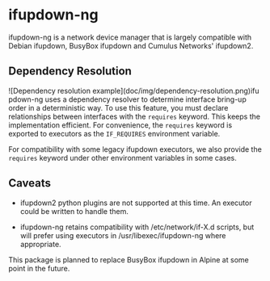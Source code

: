 # ifupdown-ng

ifupdown-ng is a network device manager that is largely compatible with Debian
ifupdown, BusyBox ifupdown and Cumulus Networks' ifupdown2.

## Dependency Resolution

<div style="float: left">
![Dependency resolution example](doc/img/dependency-resolution.png)
</div>

ifupdown-ng uses a dependency resolver to determine interface bring-up order
in a deterministic way.  To use this feature, you must declare relationships
between interfaces with the `requires` keyword.  This keeps the implementation
efficient.  For convenience, the `requires` keyword is exported to executors
as the `IF_REQUIRES` environment variable.

For compatibility with some legacy ifupdown executors, we also provide the
`requires` keyword under other environment variables in some cases.

## Caveats

* ifupdown2 python plugins are not supported at this time.  An executor could be
  written to handle them.

* ifupdown-ng retains compatibility with /etc/network/if-X.d scripts, but will
  prefer using executors in /usr/libexec/ifupdown-ng where appropriate.

This package is planned to replace BusyBox ifupdown in Alpine at some point in
the future.
